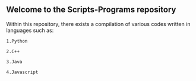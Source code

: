 ## Welcome to the Scripts-Programs repository
Within this repository, there exists a compilation of various codes written in languages such as:

	1.Python

	2.C++

	3.Java

	4.Javascript



